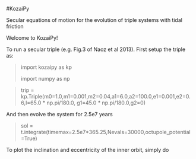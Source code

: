 #KozaiPy

Secular equations of motion for the evolution of triple systems with tidal friction

Welcome to KozaiPy!


To run a secular triple (e.g. Fig.3 of Naoz et al 2013). First setup the triple
as:


> import kozaipy as kp
>
> import numpy as np

> trip = kp.Triple(m0=1.0,m1=0.001,m2=0.04,a1=6.0,a2=100.0,e1=0.001,e2=0.6,I=65.0 * np.pi/180.0, g1=45.0 * np.pi/180.0,g2=0)

And then evolve the system for 2.5e7 years

> sol = t.integrate(timemax=2.5e7*365.25,Nevals=30000,octupole_potential=True)

To plot the inclination and eccentricity of the inner orbit, simply do